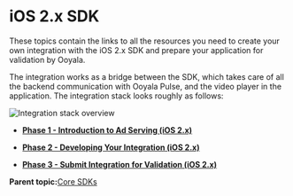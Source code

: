 # iOS 2.x SDK

These topics contain the links to all the resources you need to create your own integration with the iOS 2.x SDK and prepare your application for validation by Ooyala.

The integration works as a bridge between the SDK, which takes care of all the backend communication with Ooyala Pulse, and the video player in the application. The integration stack looks roughly as follows:

![Integration stack overview](../../image/dg_integration_stack.png)

-   **[Phase 1 - Introduction to Ad Serving \(iOS 2.x\)](../../../oadtech/ad_serving/dg/ios_2_phase1.md)**  

-   **[Phase 2 - Developing Your Integration \(iOS 2.x\)](../../../oadtech/ad_serving/dg/ios_2_phase2.md)**  

-   **[Phase 3 - Submit Integration for Validation \(iOS 2.x\)](../../../oadtech/ad_serving/dg/ios_2_phase3.md)**  


**Parent topic:**[Core SDKs](../../../oadtech/ad_serving/dg/core_sdks_intro.md)


